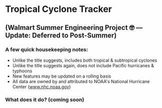 # Tropical Cyclone Tracker

## (Walmart Summer Engineering Project 🤓 — Update: Deferred to Post-Summer)


### A few quick housekeeping notes:
- Unlike the title suggests, includes both tropical & subtropical cyclones
- Unlike the title suggests again, does not include Pacific hurricanes & typhoons
- New features may be updated on a rolling basis
- All data are owned by and attributed to NOAA's National Hurricane Center (www.nhc.noaa.gov)

### What does it do? (coming soon)